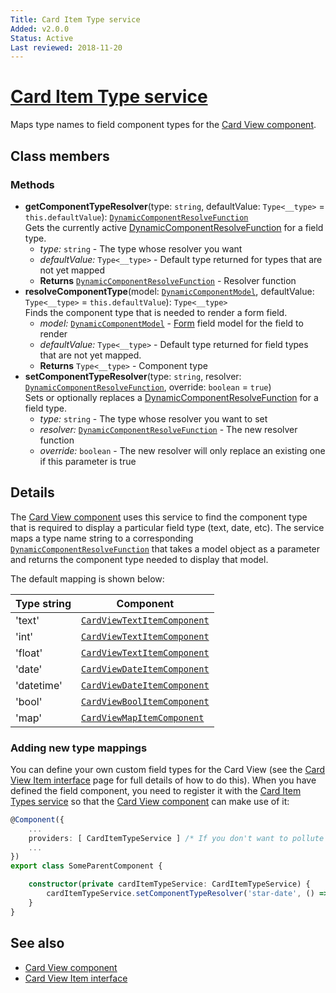 ```yaml
---
Title: Card Item Type service
Added: v2.0.0
Status: Active
Last reviewed: 2018-11-20
---
```


# [Card Item Type service](../../../lib/core/card-view/services/card-item-types.service.ts "Defined in card-item-types.service.ts")

Maps type names to field component types for the [Card View component](../components/card-view.component.md).

## Class members

### Methods

-   **getComponentTypeResolver**(type: `string`, defaultValue: `Type<__type>` = `this.defaultValue`): [`DynamicComponentResolveFunction`](../../../lib/core/services/dynamic-component-mapper.service.ts)<br/>
    Gets the currently active [DynamicComponentResolveFunction](../../../lib/core/services/dynamic-component-mapper.service.ts) for a field type.
    -   _type:_ `string`  - The type whose resolver you want
    -   _defaultValue:_ `Type<__type>`  - Default type returned for types that are not yet mapped
    -   **Returns** [`DynamicComponentResolveFunction`](../../../lib/core/services/dynamic-component-mapper.service.ts) - Resolver function
-   **resolveComponentType**(model: [`DynamicComponentModel`](../../../lib/core/services/dynamic-component-mapper.service.ts), defaultValue: `Type<__type>` = `this.defaultValue`): `Type<__type>`<br/>
    Finds the component type that is needed to render a form field.
    -   _model:_ [`DynamicComponentModel`](../../../lib/core/services/dynamic-component-mapper.service.ts)  - [Form](../../../lib/process-services/src/lib/task-list/models/form.model.ts) field model for the field to render
    -   _defaultValue:_ `Type<__type>`  - Default type returned for field types that are not yet mapped.
    -   **Returns** `Type<__type>` - Component type
-   **setComponentTypeResolver**(type: `string`, resolver: [`DynamicComponentResolveFunction`](../../../lib/core/services/dynamic-component-mapper.service.ts), override: `boolean` = `true`)<br/>
    Sets or optionally replaces a [DynamicComponentResolveFunction](../../../lib/core/services/dynamic-component-mapper.service.ts) for a field type.
    -   _type:_ `string`  - The type whose resolver you want to set
    -   _resolver:_ [`DynamicComponentResolveFunction`](../../../lib/core/services/dynamic-component-mapper.service.ts)  - The new resolver function
    -   _override:_ `boolean`  - The new resolver will only replace an existing one if this parameter is true

## Details

The [Card View component](../components/card-view.component.md) uses this service to find the component
type that is required to display a particular field type (text, date, etc). The service
maps a type name string to a corresponding [`DynamicComponentResolveFunction`](../../../lib/core/services/dynamic-component-mapper.service.ts) that takes a
model object as a parameter and returns the component type needed to display that model.

The default mapping is shown below:

| Type string | Component |
| ----------- | --------- |
| 'text' | [`CardViewTextItemComponent`](../../../lib/core/card-view/components/card-view-textitem/card-view-textitem.component.ts) |
| 'int' | [`CardViewTextItemComponent`](../../../lib/core/card-view/components/card-view-textitem/card-view-textitem.component.ts) |
| 'float' | [`CardViewTextItemComponent`](../../../lib/core/card-view/components/card-view-textitem/card-view-textitem.component.ts) |
| 'date' | [`CardViewDateItemComponent`](../../../lib/core/card-view/components/card-view-dateitem/card-view-dateitem.component.ts) |
| 'datetime' | [`CardViewDateItemComponent`](../../../lib/core/card-view/components/card-view-dateitem/card-view-dateitem.component.ts) |
| 'bool' | [`CardViewBoolItemComponent`](../../../lib/core/card-view/components/card-view-boolitem/card-view-boolitem.component.ts) |
| 'map' | [`CardViewMapItemComponent`](../../../lib/core/card-view/components/card-view-mapitem/card-view-mapitem.component.ts) |

### Adding new type mappings

You can define your own custom field types for the Card View (see the
[Card View Item interface](../interfaces/card-view-item.interface.md) page for full details of how to do this).
When you have defined the field component, you need to register it with the [Card Item Types service](../../../lib/core/card-view/services/card-item-types.service.ts)
so that the [Card View component](../components/card-view.component.md) can make use of it:

```ts
@Component({
    ...
    providers: [ CardItemTypeService ] /* If you don't want to pollute the main instance of the CardItemTypeService service */
    ...
})
export class SomeParentComponent {

    constructor(private cardItemTypeService: CardItemTypeService) {
        cardItemTypeService.setComponentTypeResolver('star-date', () => CardViewStarDateItemComponent);
    }
}
```

## See also

-   [Card View component](../components/card-view.component.md)
-   [Card View Item interface](../interfaces/card-view-item.interface.md)
